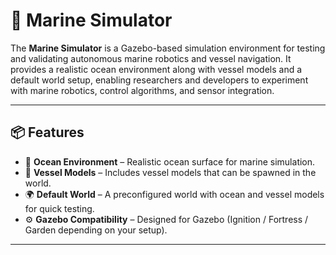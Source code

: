 # 🌊 Marine Simulator

The **Marine Simulator** is a Gazebo-based simulation environment for testing and validating autonomous marine robotics and vessel navigation. It provides a realistic ocean environment along with vessel models and a default world setup, enabling researchers and developers to experiment with marine robotics, control algorithms, and sensor integration.  

---

## 📦 Features
- 🌊 **Ocean Environment** – Realistic ocean surface for marine simulation.  
- 🚢 **Vessel Models** – Includes vessel models that can be spawned in the world.  
- 🌍 **Default World** – A preconfigured world with ocean and vessel models for quick testing.  
- ⚙️ **Gazebo Compatibility** – Designed for Gazebo (Ignition / Fortress / Garden depending on your setup).  

---

